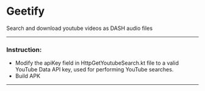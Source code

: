 # Geetify
Search and download youtube videos as DASH audio files
<br><hr>
<h3>Instruction:</h3>
<ul>
<li>Modify the apiKey field in HttpGetYoutubeSearch.kt file to a valid YouTube Data API key, used for performing YouTube searches.
<li>Build APK
</ul>
<hr>
